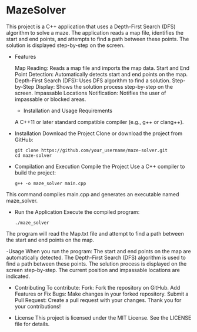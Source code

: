 # MazeSolver
This project is a C++ application that uses a Depth-First Search (DFS) algorithm to solve a maze. The application reads a map file, identifies the start and end points, and attempts to find a path between these points. The solution is displayed step-by-step on the screen.

- Features

  Map Reading: Reads a map file and imports the map data.
  Start and End Point Detection: Automatically detects start and end points on the map.
  Depth-First Search (DFS): Uses DFS algorithm to find a solution.
  Step-by-Step Display: Shows the solution process step-by-step on the screen.
  Impassable Locations Notification: Notifies the user of impassable or blocked areas.

  - Installation and Usage
    Requirements

  A C++11 or later standard compatible compiler (e.g., g++ or clang++).

- Installation
  Download the Project
  Clone or download the project from GitHub:

      git clone https://github.com/your_username/maze-solver.git
      cd maze-solver

- Compilation and Execution
    Compile the Project
    Use a C++ compiler to build the project:

      g++ -o maze_solver main.cpp

This command compiles main.cpp and generates an executable named maze_solver.

- Run the Application
  Execute the compiled program:

      ./maze_solver

The program will read the Map.txt file and attempt to find a path between the start and end points on the map.

-Usage
When you run the program:
The start and end points on the map are automatically detected.
The Depth-First Search (DFS) algorithm is used to find a path between these points.
The solution process is displayed on the screen step-by-step. The current position and impassable locations are indicated.

- Contributing
To contribute:
Fork: Fork the repository on GitHub.
Add Features or Fix Bugs: Make changes in your forked repository.
Submit a Pull Request: Create a pull request with your changes.
Thank you for your contributions!

- License
This project is licensed under the MIT License. See the LICENSE file for details.
